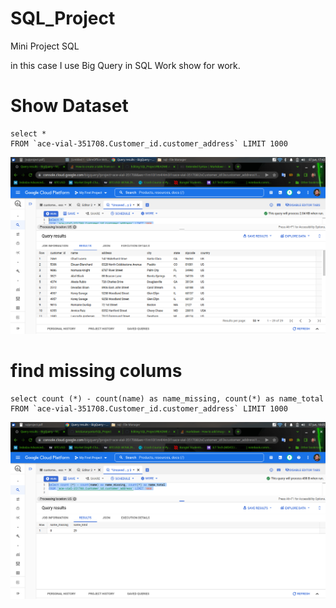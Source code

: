 # SQL_Project

Mini Project SQL

in this case I use Big Query in SQL Work show for work.


# Show Dataset
 
```
select *
FROM `ace-vial-351708.Customer_id.customer_address` LIMIT 1000

```
![alt text](https://github.com/kristianaryanto/SQL_Project/blob/main/show%20dataset.png?raw=true)

# find missing colums
```
select count (*) - count(name) as name_missing, count(*) as name_total
FROM `ace-vial-351708.Customer_id.customer_address` LIMIT 1000
```
![alt text](https://github.com/kristianaryanto/SQL_Project/blob/main/Mising_value.png?raw=true)
